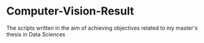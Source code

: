 # Computer-Vision-Result
The scripts written in the aim of achieving objectives related to my master's thesis in Data Sciences
